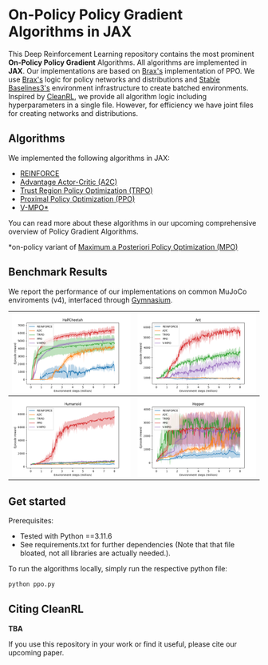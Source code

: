 # On-Policy Policy Gradient Algorithms in JAX

This Deep Reinforcement Learning repository contains the most prominent **On-Policy Policy Gradient** Algorithms. 
All algorithms are implemented in **JAX**. Our implementations are based on [Brax's](https://github.com/google/brax) implementation of PPO. We use [Brax's](https://github.com/google/brax) logic for policy networks and distributions and [Stable Baselines3's](https://github.com/DLR-RM/stable-baselines3) environment infrastructure to create batched environments. Inspired by [CleanRL](https://github.com/vwxyzjn/cleanrl), we 
provide all algorithm logic including hyperparameters in a single file. However, for efficiency we have joint files for creating networks and distributions.


## Algorithms

We implemented the following algorithms in JAX:
* [REINFORCE](https://proceedings.neurips.cc/paper/1999/file/464d828b85b0bed98e80ade0a5c43b0f-Paper.pdf)
* [Advantage Actor-Critic (A2C)](https://arxiv.org/abs/1602.01783)
* [Trust Region Policy Optimization (TRPO)](https://arxiv.org/abs/1502.05477)
* [Proximal Policy Optimization (PPO)](https://arxiv.org/abs/1707.06347)
* [V-MPO*](https://arxiv.org/abs/1909.12238)

You can read more about these algorithms in our upcoming comprehensive overview of Policy Gradient Algorithms.

*on-policy variant of [Maximum a Posteriori Policy Optimization (MPO)](https://arxiv.org/abs/1806.06920)


## Benchmark Results

We report the performance of our implementations on common MuJoCo enviroments (v4), interfaced through [Gymnasium](https://gymnasium.farama.org).

|![](/images/perf_plot_HalfCheetah.png)             |  ![](/images/perf_plot_Ant.png)|
:-------------------------:|:-------------------------:
|![](/images/perf_plot_Humanoid.png)  |  ![](/images/perf_plot_Hopper.png)|



## Get started

Prerequisites:
* Tested with Python ==3.11.6
* See requirements.txt for further dependencies (Note that that file bloated, not all libraries are actually needed.).

To run the algorithms locally, simply run the respective python file:

```bash
python ppo.py
```


## Citing CleanRL

**TBA**

If you use this repository in your work or find it useful, please cite our upcoming paper.


